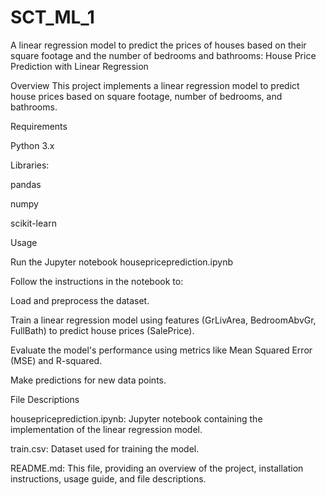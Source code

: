 # SCT_ML_1
A linear regression model to predict the prices of houses based on their square footage and the number of bedrooms and bathrooms:
House Price Prediction with Linear Regression

Overview
This project implements a linear regression model to predict house prices based on square footage, number of bedrooms, and bathrooms. 



Requirements

Python 3.x

Libraries:

pandas

numpy

scikit-learn


Usage

Run the Jupyter notebook housepriceprediction.ipynb 


Follow the instructions in the notebook to:

Load and preprocess the dataset.

Train a linear regression model using features (GrLivArea, BedroomAbvGr, FullBath) to predict house prices (SalePrice).

Evaluate the model's performance using metrics like Mean Squared Error (MSE) and R-squared.

Make predictions for new data points.

File Descriptions

housepriceprediction.ipynb: Jupyter notebook containing the implementation of the linear regression model.

train.csv: Dataset used for training the model.


README.md: This file, providing an overview of the project, installation instructions, usage guide, and file descriptions.
